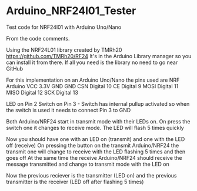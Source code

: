 # Arduino_NRF24l01_Tester
Test code for NRF24l01 with Arduino Uno/Nano

From the code comments.

Using the NRF24L01 library created by TMRh20 https://github.com/TMRh20/RF24
It's in the Arduino Library manager so you can install it from there.
If all you need is the library no need to go near GitHub

For this implementation on an Arduino Uno/Nano the pins used are
NRF           Arduino
VCC     3.3V
GND     GND
CSN     Digital 10
CE      Digital 9
MOSI    Digital 11
MISO    Digital 12
SCK     Digital 13 

LED on Pin 2
Switch on Pin 3 - Switch has internal pullup activated so when the switch is used it needs to connect Pin 3 to GND

Both Arduino/NRF24 start in transmit mode with their LEDs on.
On press the switch one it changes to receive mode.  The LED will flash 5 times quickly

Now you should have one with an LED on (transmit) and one with the LED off (receive)
On pressing the button on the transmit Arduino/NRF24 the transmit one will change to receive with the LED flashing 5 times and then goes off
At the same time the receive Arduino/NRF24 should receive the message transmitted and change to transmit mode with the LED on

Now the previous reciever is the transmitter (LED on) and the previous transmitter is the receiver (LED off after flashing 5 times)

